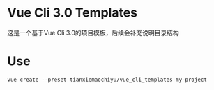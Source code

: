 # Vue Cli 3.0 Templates

这是一个基于Vue Cli 3.0的项目模板，后续会补充说明目录结构

# Use

`
vue create --preset tianxiemaochiyu/vue_cli_templates my-project
`
